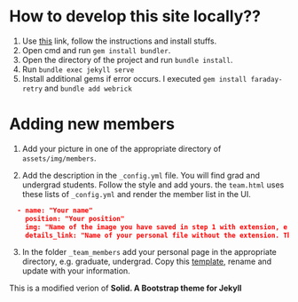 # How to develop this site locally??

1. Use [this](https://jekyllrb.com/docs/installation/windows/) link, follow the instructions and install stuffs.
2. Open cmd and run `gem install bundler`.
3. Open the directory of the project and run `bundle install`.
4. Run `bundle exec jekyll serve`
5. Install additional gems if error occurs. I executed `gem install faraday-retry` and `bundle add webrick`

# Adding new members
1. Add your picture in one of the appropriate directory of `assets/img/members`.

2. Add the description in the `_config.yml` file. You will find grad and undergrad students. Follow the style and add yours. the `team.html` uses these lists of `_config.yml` and render the member list in the UI. 
  ```json
    - name: "Your name"
      position: "Your position"
      img: "Name of the image you have saved in step 1 with extension, e.g., png, jpg"
      details_link: "Name of your personal file without the extension. This file will be created in step-3"
  ```

3. In the folder `_team_members` add your personal page in the appropriate directory, e.g. graduate, undergrad. Copy this [template]("./_team_members/template-for-new-member.markdown"), rename and update with your information.

This is a modified verion of **Solid. A Bootstrap theme for Jekyll**


